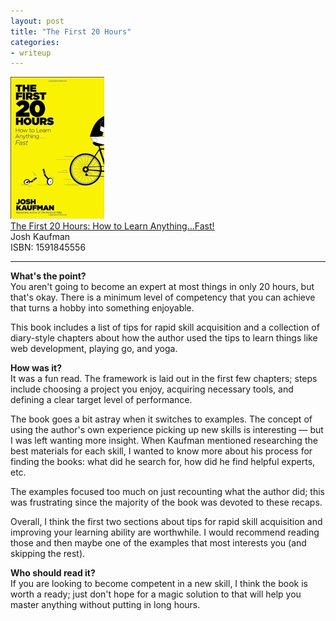 ```yaml
---
layout: post
title: "The First 20 Hours"
categories:
- writeup
---
```


![](/static/first-20-hours.jpg)  
[The First 20 Hours: How to Learn Anything...Fast!][link]   
Josh Kaufman    
ISBN: 1591845556    

---

**What's the point?**  
You aren't going to become an expert at most things in only 20 hours, but that's
okay. There is a minimum level of competency that you can achieve that turns a
hobby into something enjoyable.

This book includes a list of tips for rapid skill acquisition and a collection
of diary-style chapters about how the author used the tips to learn things like
web development, playing go, and yoga.

**How was it?**  
It was a fun read. The framework is laid out in the first few chapters; steps
include choosing a project you enjoy, acquiring necessary tools, and defining a 
clear target level of performance.

The book goes a bit astray when it switches to examples. The concept of using the
author's own experience picking up new skills is interesting &mdash; but I was left
wanting more insight. When Kaufman mentioned researching the best materials 
for each skill, I wanted to know more about his process for finding the 
books: what did he search for, how did he find helpful experts, etc.

The examples focused too much on just recounting what the author did; this was
frustrating since the majority of the book was devoted to these recaps.

Overall, I think the first two sections about tips for rapid skill acquisition
and improving your learning ability are worthwhile. I would recommend reading
those and then maybe one of the examples that most interests you (and skipping
the rest).

**Who should read it?**  
If you are looking to become competent in a new skill, I think the book is worth
a ready; just don't hope for a magic solution to that will help you master anything
without putting in long hours.

[link]: http://www.amazon.com/exec/obidos/ASIN/1591845556/ref=nosim&tag=bookreview0a1-20

